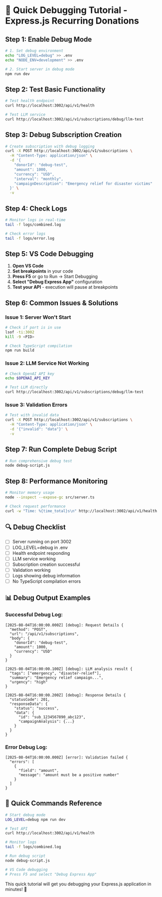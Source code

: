 # 🚀 Quick Debugging Tutorial - Express.js Recurring Donations

## **Step 1: Enable Debug Mode**

```bash
# 1. Set debug environment
echo "LOG_LEVEL=debug" >> .env
echo "NODE_ENV=development" >> .env

# 2. Start server in debug mode
npm run dev
```

## **Step 2: Test Basic Functionality**

```bash
# Test health endpoint
curl http://localhost:3002/api/v1/health

# Test LLM service
curl http://localhost:3002/api/v1/subscriptions/debug/llm-test
```

## **Step 3: Debug Subscription Creation**

```bash
# Create subscription with debug logging
curl -X POST http://localhost:3002/api/v1/subscriptions \
  -H "Content-Type: application/json" \
  -d '{
    "donorId": "debug-test",
    "amount": 1000,
    "currency": "USD", 
    "interval": "monthly",
    "campaignDescription": "Emergency relief for disaster victims"
  }' \
  -v
```

## **Step 4: Check Logs**

```bash
# Monitor logs in real-time
tail -f logs/combined.log

# Check error logs
tail -f logs/error.log
```

## **Step 5: VS Code Debugging**

1. **Open VS Code**
2. **Set breakpoints** in your code
3. **Press F5** or go to Run → Start Debugging
4. **Select "Debug Express App"** configuration
5. **Test your API** - execution will pause at breakpoints

## **Step 6: Common Issues & Solutions**

### Issue 1: Server Won't Start
```bash
# Check if port is in use
lsof -ti:3002
kill -9 <PID>

# Check TypeScript compilation
npm run build
```

### Issue 2: LLM Service Not Working
```bash
# Check OpenAI API key
echo $OPENAI_API_KEY

# Test LLM directly
curl http://localhost:3002/api/v1/subscriptions/debug/llm-test
```

### Issue 3: Validation Errors
```bash
# Test with invalid data
curl -X POST http://localhost:3002/api/v1/subscriptions \
  -H "Content-Type: application/json" \
  -d '{"invalid": "data"}' \
  -v
```

## **Step 7: Run Complete Debug Script**

```bash
# Run comprehensive debug test
node debug-script.js
```

## **Step 8: Performance Monitoring**

```bash
# Monitor memory usage
node --inspect --expose-gc src/server.ts

# Check request performance
curl -w "Time: %{time_total}s\n" http://localhost:3002/api/v1/health
```

## **🔍 Debug Checklist**

- [ ] Server running on port 3002
- [ ] LOG_LEVEL=debug in .env
- [ ] Health endpoint responding
- [ ] LLM service working
- [ ] Subscription creation successful
- [ ] Validation working
- [ ] Logs showing debug information
- [ ] No TypeScript compilation errors

## **📊 Debug Output Examples**

### Successful Debug Log:
```
[2025-08-04T16:00:00.000Z] [debug]: Request Details {
  "method": "POST",
  "url": "/api/v1/subscriptions",
  "body": {
    "donorId": "debug-test",
    "amount": 1000,
    "currency": "USD"
  }
}

[2025-08-04T16:00:00.100Z] [debug]: LLM analysis result {
  "tags": ["emergency", "disaster-relief"],
  "summary": "Emergency relief campaign...",
  "urgency": "high"
}

[2025-08-04T16:00:00.200Z] [debug]: Response Details {
  "statusCode": 201,
  "responseData": {
    "status": "success",
    "data": {
      "id": "sub_1234567890_abc123",
      "campaignAnalysis": {...}
    }
  }
}
```

### Error Debug Log:
```
[2025-08-04T16:00:00.000Z] [error]: Validation failed {
  "errors": [
    {
      "field": "amount",
      "message": "amount must be a positive number"
    }
  ]
}
```

## **🎯 Quick Commands Reference**

```bash
# Start debug mode
LOG_LEVEL=debug npm run dev

# Test API
curl http://localhost:3002/api/v1/health

# Monitor logs
tail -f logs/combined.log

# Run debug script
node debug-script.js

# VS Code debugging
# Press F5 and select "Debug Express App"
```

This quick tutorial will get you debugging your Express.js application in minutes! 🚀 